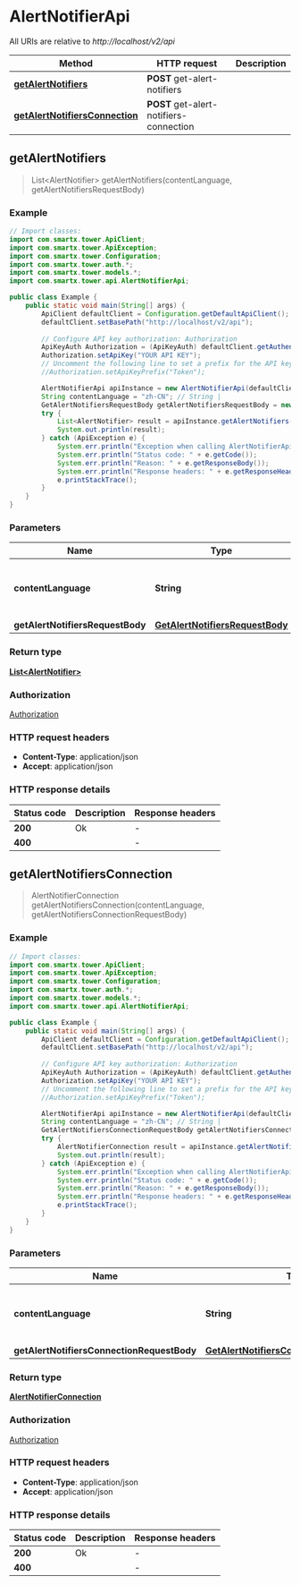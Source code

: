# AlertNotifierApi

All URIs are relative to *http://localhost/v2/api*

Method | HTTP request | Description
------------- | ------------- | -------------
[**getAlertNotifiers**](AlertNotifierApi.md#getAlertNotifiers) | **POST** get-alert-notifiers | 
[**getAlertNotifiersConnection**](AlertNotifierApi.md#getAlertNotifiersConnection) | **POST** get-alert-notifiers-connection | 



## getAlertNotifiers

> List&lt;AlertNotifier&gt; getAlertNotifiers(contentLanguage, getAlertNotifiersRequestBody)



### Example

```java
// Import classes:
import com.smartx.tower.ApiClient;
import com.smartx.tower.ApiException;
import com.smartx.tower.Configuration;
import com.smartx.tower.auth.*;
import com.smartx.tower.models.*;
import com.smartx.tower.api.AlertNotifierApi;

public class Example {
    public static void main(String[] args) {
        ApiClient defaultClient = Configuration.getDefaultApiClient();
        defaultClient.setBasePath("http://localhost/v2/api");
        
        // Configure API key authorization: Authorization
        ApiKeyAuth Authorization = (ApiKeyAuth) defaultClient.getAuthentication("Authorization");
        Authorization.setApiKey("YOUR API KEY");
        // Uncomment the following line to set a prefix for the API key, e.g. "Token" (defaults to null)
        //Authorization.setApiKeyPrefix("Token");

        AlertNotifierApi apiInstance = new AlertNotifierApi(defaultClient);
        String contentLanguage = "zh-CN"; // String | 
        GetAlertNotifiersRequestBody getAlertNotifiersRequestBody = new GetAlertNotifiersRequestBody(); // GetAlertNotifiersRequestBody | 
        try {
            List<AlertNotifier> result = apiInstance.getAlertNotifiers(contentLanguage, getAlertNotifiersRequestBody);
            System.out.println(result);
        } catch (ApiException e) {
            System.err.println("Exception when calling AlertNotifierApi#getAlertNotifiers");
            System.err.println("Status code: " + e.getCode());
            System.err.println("Reason: " + e.getResponseBody());
            System.err.println("Response headers: " + e.getResponseHeaders());
            e.printStackTrace();
        }
    }
}
```

### Parameters


Name | Type | Description  | Notes
------------- | ------------- | ------------- | -------------
 **contentLanguage** | **String**|  | [enum: zh-CN, en-US]
 **getAlertNotifiersRequestBody** | [**GetAlertNotifiersRequestBody**](GetAlertNotifiersRequestBody.md)|  |

### Return type

[**List&lt;AlertNotifier&gt;**](AlertNotifier.md)

### Authorization

[Authorization](../README.md#Authorization)

### HTTP request headers

- **Content-Type**: application/json
- **Accept**: application/json


### HTTP response details
| Status code | Description | Response headers |
|-------------|-------------|------------------|
| **200** | Ok |  -  |
| **400** |  |  -  |


## getAlertNotifiersConnection

> AlertNotifierConnection getAlertNotifiersConnection(contentLanguage, getAlertNotifiersConnectionRequestBody)



### Example

```java
// Import classes:
import com.smartx.tower.ApiClient;
import com.smartx.tower.ApiException;
import com.smartx.tower.Configuration;
import com.smartx.tower.auth.*;
import com.smartx.tower.models.*;
import com.smartx.tower.api.AlertNotifierApi;

public class Example {
    public static void main(String[] args) {
        ApiClient defaultClient = Configuration.getDefaultApiClient();
        defaultClient.setBasePath("http://localhost/v2/api");
        
        // Configure API key authorization: Authorization
        ApiKeyAuth Authorization = (ApiKeyAuth) defaultClient.getAuthentication("Authorization");
        Authorization.setApiKey("YOUR API KEY");
        // Uncomment the following line to set a prefix for the API key, e.g. "Token" (defaults to null)
        //Authorization.setApiKeyPrefix("Token");

        AlertNotifierApi apiInstance = new AlertNotifierApi(defaultClient);
        String contentLanguage = "zh-CN"; // String | 
        GetAlertNotifiersConnectionRequestBody getAlertNotifiersConnectionRequestBody = new GetAlertNotifiersConnectionRequestBody(); // GetAlertNotifiersConnectionRequestBody | 
        try {
            AlertNotifierConnection result = apiInstance.getAlertNotifiersConnection(contentLanguage, getAlertNotifiersConnectionRequestBody);
            System.out.println(result);
        } catch (ApiException e) {
            System.err.println("Exception when calling AlertNotifierApi#getAlertNotifiersConnection");
            System.err.println("Status code: " + e.getCode());
            System.err.println("Reason: " + e.getResponseBody());
            System.err.println("Response headers: " + e.getResponseHeaders());
            e.printStackTrace();
        }
    }
}
```

### Parameters


Name | Type | Description  | Notes
------------- | ------------- | ------------- | -------------
 **contentLanguage** | **String**|  | [enum: zh-CN, en-US]
 **getAlertNotifiersConnectionRequestBody** | [**GetAlertNotifiersConnectionRequestBody**](GetAlertNotifiersConnectionRequestBody.md)|  |

### Return type

[**AlertNotifierConnection**](AlertNotifierConnection.md)

### Authorization

[Authorization](../README.md#Authorization)

### HTTP request headers

- **Content-Type**: application/json
- **Accept**: application/json


### HTTP response details
| Status code | Description | Response headers |
|-------------|-------------|------------------|
| **200** | Ok |  -  |
| **400** |  |  -  |

